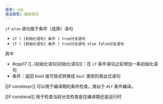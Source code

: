```yaml
---
语言: cpp
语法类型: 基础语法
---
```

`if-else` 语句属于条件（选择）语句
* `if ( [初始化语句] 条件 ) true分支语句`
* `if ( [初始化语句] 条件 ) true分支语句 else false分支语句`

其中
*  #cpp17 [[../初始化语句|初始化语句]]：在 `if` 条件语句之前增加一条初始化语句
* 条件：返回 bool 或可隐式转换成 `bool` 类型的表达式语句

[[if constexpr]] 可以用于编译期的条件检查，类似于 `#if` 条件编译。

[[if consteval]] 用于检查当前分支检查是在编译期还是运行时